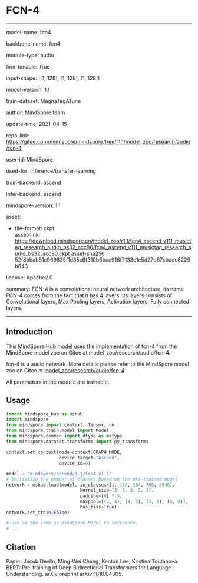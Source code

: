 # FCN-4

---

model-name: fcn4

backbone-name: fcn4

module-type: audio

fine-tunable: True

input-shape: [[1, 128], [1, 128], [1, 128]]

model-version: 1.1

train-dataset: MagnaTagATune

author: MindSpore team

update-time: 2021-04-15

repo-link: <https://gitee.com/mindspore/mindspore/tree/r1.1/model_zoo/research/audio/fcn-4>

user-id: MindSpore

used-for: inference/transfer-learning

train-backend: ascend

infer-backend: ascend

mindspore-version: 1.1

asset:

  -
    file-format: ckpt  
    asset-link: <https://download.mindspore.cn/model_zoo/r1.1/fcn4_ascend_v111_musictag_research_audio_bs32_acc90/fcn4_ascend_v111_musictag_research_audio_bs32_acc90.ckpt>
    asset-sha256: 52f8bbab81c969835f1d85c6f310b6bce916f7133e1e5d27b67cbdee6229b643

license: Apache2.0

summary: FCN-4 is a convolutional neural network architecture, its name FCN-4 comes from the fact that it has 4 layers. Its layers consists of Convolutional layers, Max Pooling layers, Activation layers, Fully connected layers.

---

## Introduction

This MindSpore Hub model uses the implementation of fcn-4 from the MindSpore model zoo on Gitee at model_zoo/research/audio/fcn-4.

fcn-4 is a audio network. More details please refer to the MindSpore model zoo on Gitee at [model_zoo/research/audio/fcn-4](https://gitee.com/mindspore/mindspore/blob/r1.1/model_zoo/research/audio/fcn-4/README.md).

All parameters in the module are trainable.

## Usage

```python
import mindspore_hub as mshub
import mindspore
from mindspore import context, Tensor, nn
from mindspore.train.model import Model
from mindspore.common import dtype as mstype
from mindspore.dataset.transforms import py_transforms

context.set_context(mode=context.GRAPH_MODE,
                    device_target="Ascend",
                    device_id=0)

model = "mindspore/ascend/1.1/fcn4_v1.1"
# initialize the number of classes based on the pre-trained model
network = mshub.load(model, in_classes=[1, 128, 384, 768, 2048],
                            kernel_size=[3, 3, 3, 3, 3],
                            padding=[0] * 5,
                            maxpool=[(2, 4), (4, 5), (3, 8), (4, 8)],
                            has_bias=True)
network.set_train(False)

# Use as the same as MindSpore Model to inference.
# ...
```

## Citation

Paper: Jacob Devlin, Ming-Wei Chang, Kenton Lee, Kristina Toutanova. BERT: Pre-training of Deep Bidirectional Transformers for Language Understanding. arXiv preprint arXiv:1810.04805.
